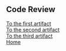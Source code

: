 ## Code Review

[To the first artifact](SOFTWAREENGINEERINGARTIFACT.md)  
[To the second artifact](DATASTRUCTUREARTIFACT.md)    
[To the third artifact](DATABASEARTIFACT.md)  
[Home](README.md)  
